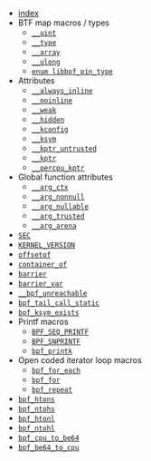 - [index](index.md)
- BTF map macros / types
  - [`__uint`](__uint.md)
  - [`__type`](__type.md)
  - [`__array`](__array.md)
  - [`__ulong`](__ulong.md)
  - [`enum libbpf_pin_type`](enum-libbpf_pin_type.md)
- Attributes
  - [`__always_inline`](__always_inline.md)
  - [`__noinline`](__noinline.md)
  - [`__weak`](__weak.md)
  - [`__hidden`](__hidden.md)
  - [`__kconfig`](__kconfig.md)
  - [`__ksym`](__ksym.md)
  - [`__kptr_untrusted`](__kptr_untrusted.md)
  - [`__kptr`](__kptr.md)
  - [`__percpu_kptr`](__percpu_kptr.md)
- Global function attributes
  - [`__arg_ctx`](__arg_ctx.md)
  - [`__arg_nonnull`](__arg_nonnull.md)
  - [`__arg_nullable`](__arg_nullable.md)
  - [`__arg_trusted`](__arg_trusted.md)
  - [`__arg_arena`](__arg_arena.md)
- [`SEC`](SEC.md)
- [`KERNEL_VERSION`](KERNEL_VERSION.md)
- [`offsetof`](offsetof.md)
- [`container_of`](container_of.md)
- [`barrier`](barrier.md)
- [`barrier_var`](barrier_var.md)
- [`__bpf_unreachable`](__bpf_unreachable.md)
- [`bpf_tail_call_static`](bpf_tail_call_static.md)
- [`bpf_ksym_exists`](bpf_ksym_exists.md)
- <nospell>Printf macros</nospell>
  - [`BPF_SEQ_PRINTF`](bpf_seq_printf.md)
  - [`BPF_SNPRINTF`](bpf_snprintf.md)
  - [`bpf_printk`](bpf_printk.md)
- Open coded iterator loop macros
  - [`bpf_for_each`](bpf_for_each.md)
  - [`bpf_for`](bpf_for.md)
  - [`bpf_repeat`](bpf_repeat.md)
- [`bpf_htons`](bpf_htons.md)
- [`bpf_ntohs`](bpf_ntohs.md)
- [`bpf_htonl`](bpf_htonl.md)
- [`bpf_ntohl`](bpf_ntohl.md)
- [`bpf_cpu_to_be64`](bpf_cpu_to_be64.md)
- [`bpf_be64_to_cpu`](bpf_be64_to_cpu.md)

